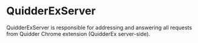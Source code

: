 QuidderExServer
===============

QuidderExServer is responsible for addressing and answering all requests from Quidder Chrome extension (QuidderEx server-side).
